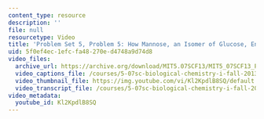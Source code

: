 ```yaml
---
content_type: resource
description: ''
file: null
resourcetype: Video
title: 'Problem Set 5, Problem 5: How Mannose, an Isomer of Glucose, Enters Glycolysis'
uid: 5f0ef4ec-1efc-fa48-270e-d4748a9d74d8
video_files:
  archive_url: https://archive.org/download/MIT5.07SCF13/MIT5_07SCF13_Pset5_Q5_300k.mp4
  video_captions_file: /courses/5-07sc-biological-chemistry-i-fall-2013/08a5c087a0de572db93b18b90cd6bfab_Kl2KpdlB8SQ.vtt
  video_thumbnail_file: https://img.youtube.com/vi/Kl2KpdlB8SQ/default.jpg
  video_transcript_file: /courses/5-07sc-biological-chemistry-i-fall-2013/40446066ba75879cdd035112ba0256b5_Kl2KpdlB8SQ.pdf
video_metadata:
  youtube_id: Kl2KpdlB8SQ
---
```


